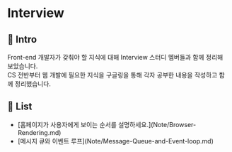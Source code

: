 # Interview

## 🚀 Intro

Front-end 개발자가 갖춰야 할 지식에 대해 Interview 스터디 멤버들과 함께 정리해 보았습니다. <br>
CS 전반부터 웹 개발에 필요한 지식을 구글링을 통해 각자 공부한 내용을 작성하고 함께 정리했습니다.

## 📝 List

<ul>
  <li>[홈페이지가 사용자에게 보이는 순서를 설명하세요.](Note/Browser-Rendering.md)</li>
  <li>[메시지 큐와 이벤트 루프](Note/Message-Queue-and-Event-loop.md)</li>
</ul>
